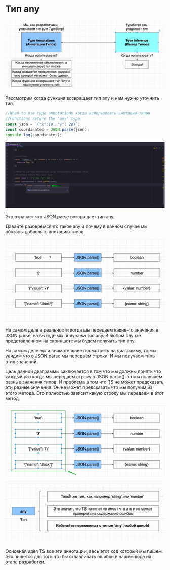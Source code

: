 # Тип any

![](img/001.jpg)

Рассмотрим когда функция возвращает тип any и нам нужно уточнить тип.

```ts
//When to use type annotations когда использовать анотацию типов
//Functions return the 'any' type
const json = `{"x":10, "y": 20}`;
const coordinates = JSON.parse(json);
console.log(coordinates);
```

![](img/002.jpg)

Это означает что JSON.parse возвращает тип any.

Давайте разберемсячто такое any и почему в данном случае мы обязаны добавлять анотацию типов.

![](img/003.jpg)

На самом деле в реальности когда мы передаем какие-то значения в JSON.parse, на выходе мы получаем тип any. В любом
случае представленном на скриншоте мы будем получать тип any.

На самом деле если внимательнее посмотреть на диаграмму, то мы увидим что в JSON.parse мы передаем строки. И мы получаем
типы этих значений.

Цель данной диаграммы заключается в том что мы должны понять что каждый раз когда мы передаем строку в JSON.parse(), то
мы получаем разные значения типов. И проблема в том что TS не может предсказать эти разные значения. Он не может
предсказать что мы получим из этого метода. Это полностью зависит какую строку мы передаем в этот метод.

![](img/004.jpg)

![](img/005.jpg)

Основная идея TS все эти аннотации, весь этот код который мы пишем. Это пишется для того что бы отлавливать ошибки в
нашем коде на этапе разработки.